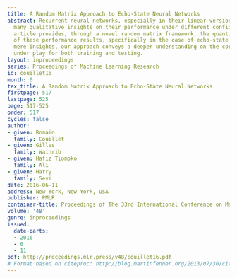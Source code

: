 ```yaml
---
title: A Random Matrix Approach to Echo-State Neural Networks
abstract: Recurrent neural networks, especially in their linear version, have provided
  many qualitative insights on their performance under different configurations. This
  article provides, through a novel random matrix framework, the quantitative counterpart
  of these performance results, specifically in the case of echo-state networks. Beyond
  mere insights, our approach conveys a deeper understanding on the core mechanism
  under play for both training and testing.
layout: inproceedings
series: Proceedings of Machine Learning Research
id: couillet16
month: 0
tex_title: A Random Matrix Approach to Echo-State Neural Networks
firstpage: 517
lastpage: 525
page: 517-525
order: 517
cycles: false
author:
- given: Romain
  family: Couillet
- given: Gilles
  family: Wainrib
- given: Hafiz Tiomoko
  family: Ali
- given: Harry
  family: Sevi
date: 2016-06-11
address: New York, New York, USA
publisher: PMLR
container-title: Proceedings of The 33rd International Conference on Machine Learning
volume: '48'
genre: inproceedings
issued:
  date-parts:
  - 2016
  - 6
  - 11
pdf: http://proceedings.mlr.press/v48/couillet16.pdf
# Format based on citeproc: http://blog.martinfenner.org/2013/07/30/citeproc-yaml-for-bibliographies/
---
```

